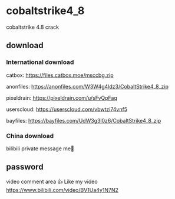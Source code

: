 # cobaltstrike4_8
cobaltstrike 4.8 crack
## download
### International download
catbox: https://files.catbox.moe/msccbg.zip

anonfiles: https://anonfiles.com/W3W4g4ldz3/CobaltStrike4_8_zip

pixeldrain: https://pixeldrain.com/u/sFvQpFaq

userscloud: https://userscloud.com/vbwtzi74vnf5

bayfiles: https://bayfiles.com/UdW3g3l0z6/CobaltStrike4_8_zip
### China download
bilibili private message me🤪
## password
video comment area 👍 Like my video
https://www.bilibili.com/video/BV1Ua4y1N7N2
